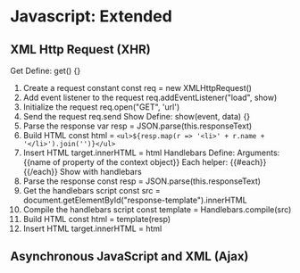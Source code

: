 # Javascript: Extended

## XML Http Request (XHR)

Get
  Define: get() {}
  1. Create a request constant
    const req = new XMLHttpRequest()
  2. Add event listener to the request
    req.addEventListener("load", show)
  3. Initialize the request
    req.open("GET", 'url')
  4. Send the request
    req.send
Show
  Define: show(event, data) {}
  1. Parse the response
    var resp = JSON.parse(this.responseText)
  2. Build HTML
    const html = `<ul>${resp.map(r => '<li>' + r.name + '</li>').join('')}</ul>`
  3. Insert HTML
    target.innerHTML = html
Handlebars
  Define: <script id="response-template" type="text/x-handlebars-template"></script>
  Arguments: {{name of property of the context object}}
  Each helper: {{#each}} {{/each}}
Show with handlebars
  1. Parse the response
    const resp = JSON.parse(this.responseText)
  2. Get the handlebars script
    const src = document.getElementById("response-template").innerHTML
  3. Compile the handlebars script
    const template = Handlebars.compile(src)
  4. Build HTML
    const html = template(resp)
  5. Insert HTML
    target.innerHTML = html

## Asynchronous JavaScript and XML (Ajax)
